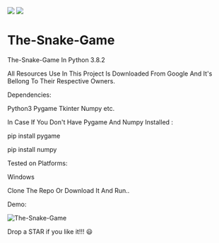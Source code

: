 [![](http://ForTheBadge.com/images/badges/made-with-python.svg)](https://www.python.org/)
[![](https://img.shields.io/badge/Supported%20OS-Windows-blue)](https://www.microsoft.com/en-in/software-download/windows10)


# The-Snake-Game
The-Snake-Game In Python 3.8.2  

All Resources Use In This Project Is Downloaded From Google And It's Bellong To Their Respective Owners.


Dependencies:
  
  Python3
  Pygame
  Tkinter
  Numpy
  etc.


In Case If You Don't Have Pygame And Numpy Installed :

  pip install pygame
  
  pip install numpy



Tested on Platforms:

  Windows


Clone The Repo Or Download It And Run..


Demo:

![The-Snake-Game](Demo/The-Snake-Game.gif)





Drop a STAR if you like it!!! 😃
